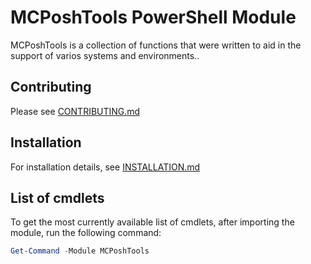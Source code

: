 # MCPoshTools PowerShell Module

MCPoshTools is a collection of functions that were written to aid in the support of varios systems and environments..

## Contributing

Please see [CONTRIBUTING.md](./CONTRIBUTING.md)


## Installation

For installation details, see [INSTALLATION.md](./INSTALLATION.md)

## List of cmdlets

To get the most currently available list of cmdlets, after importing the module, run the following command:

```powershell
Get-Command -Module MCPoshTools
```
